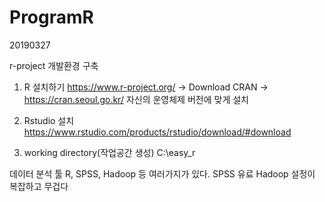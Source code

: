 # ProgramR
20190327

r-project 개발환경 구축

1. R 설치하기
https://www.r-project.org/ -> Download CRAN -> https://cran.seoul.go.kr/
자신의 운영체제 버전에 맞게 설치

2. Rstudio 설치
https://www.rstudio.com/products/rstudio/download/#download

3. working directory(작업공간 생성)
C:\easy_r


데이터 분석 툴 R, SPSS, Hadoop 등 여러가지가 있다.
SPSS 유료
Hadoop 설정이 복잡하고 무겁다
